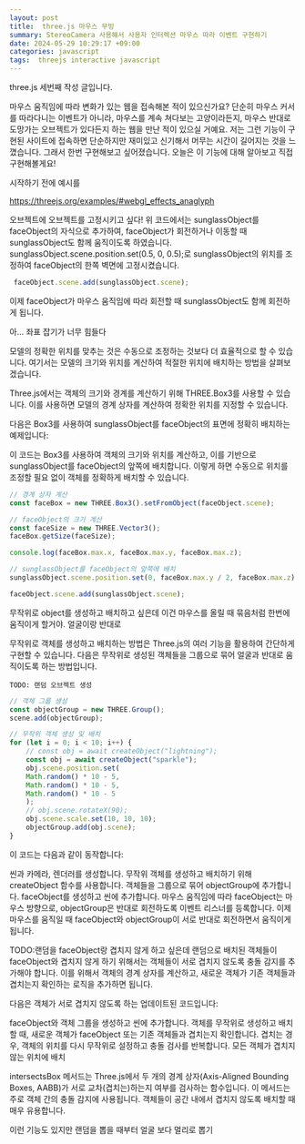 ```yaml
---
layout: post
title:  three.js 마우스 무빙
summary: StereoCamera 사용해서 사용자 인터렉션 마우스 따라 이벤트 구현하기
date: 2024-05-29 10:29:17 +09:00
categories: javascript
tags:  threejs interactive javascript
---
```


three.js 세번째 작성 글입니다.

마우스 움직임에 따라 변화가 있는 웹을 접속해본 적이 있으신가요? 단순히 마우스 커서를 따라다니는 이벤트가 아니라, 마우스를 계속 쳐다보는 고양이라든지, 마우스 반대로 도망가는 오브젝트가 있다든지 하는 웹을 만난 적이 있으실 거예요. 저는 그런 기능이 구현된 사이트에 접속하면 단순하지만 재미있고 신기해서 머무는 시간이 길어지는 것을 느꼈습니다. 그래서 한번 구현해보고 싶어졌습니다. 오늘은 이 기능에 대해 알아보고 직접 구현해볼게요!

시작하기 전에 예시를 

https://threejs.org/examples/#webgl_effects_anaglyph


오브젝트에 오브젝트를 고정시키고 싶다!
위 코드에서는 sunglassObject를 faceObject의 자식으로 추가하여, faceObject가 회전하거나 이동할 때 sunglassObject도 함께 움직이도록 하였습니다. sunglassObject.scene.position.set(0.5, 0, 0.5);로 sunglassObject의 위치를 조정하여 faceObject의 한쪽 벽면에 고정시켰습니다.
```javascript   
 faceObject.scene.add(sunglassObject.scene);
```
이제 faceObject가 마우스 움직임에 따라 회전할 때 sunglassObject도 함께 회전하게 됩니다.

아... 좌표 잡기가 너무 힘들다

모델의 정확한 위치를 맞추는 것은 수동으로 조정하는 것보다 더 효율적으로 할 수 있습니다. 여기서는 모델의 크기와 위치를 계산하여 적절한 위치에 배치하는 방법을 살펴보겠습니다.

Three.js에서는 객체의 크기와 경계를 계산하기 위해 THREE.Box3를 사용할 수 있습니다. 이를 사용하면 모델의 경계 상자를 계산하여 정확한 위치를 지정할 수 있습니다.

다음은 Box3를 사용하여 sunglassObject를 faceObject의 표면에 정확히 배치하는 예제입니다:

이 코드는 Box3를 사용하여 객체의 크기와 위치를 계산하고, 이를 기반으로 sunglassObject를 faceObject의 앞쪽에 배치합니다. 이렇게 하면 수동으로 위치를 조정할 필요 없이 객체를 정확하게 배치할 수 있습니다.

```javascript
// 경계 상자 계산
const faceBox = new THREE.Box3().setFromObject(faceObject.scene);

// faceObject의 크기 계산
const faceSize = new THREE.Vector3();
faceBox.getSize(faceSize);

console.log(faceBox.max.x, faceBox.max.y, faceBox.max.z);

// sunglassObject를 faceObject의 앞쪽에 배치
sunglassObject.scene.position.set(0, faceBox.max.y / 2, faceBox.max.z);

faceObject.scene.add(sunglassObject.scene);
```
무작위로 object를 생성하고 배치하고 싶은데 이건 마우스를 올릴 때 묶음처럼 한번에 움직이게 할거야. 얼굴이랑 반대로

무작위로 객체를 생성하고 배치하는 방법은 Three.js의 여러 기능을 활용하여 간단하게 구현할 수 있습니다. 다음은 무작위로 생성된 객체들을 그룹으로 묶어 얼굴과 반대로 움직이도록 하는 방법입니다.

    TODO: 랜덤 오브젝트 생성
```javascript
// 객체 그룹 생성
const objectGroup = new THREE.Group();
scene.add(objectGroup);

// 무작위 객체 생성 및 배치
for (let i = 0; i < 10; i++) {
    // const obj = await createObject("lightning");
    const obj = await createObject("sparkle");
    obj.scene.position.set(
    Math.random() * 10 - 5,
    Math.random() * 10 - 5,
    Math.random() * 10 - 5
    );
    // obj.scene.rotateX(90);
    obj.scene.scale.set(10, 10, 10);
    objectGroup.add(obj.scene);
}
```
이 코드는 다음과 같이 동작합니다:

씬과 카메라, 렌더러를 생성합니다.
무작위 객체를 생성하고 배치하기 위해 createObject 함수를 사용합니다.
객체들을 그룹으로 묶어 objectGroup에 추가합니다.
faceObject를 생성하고 씬에 추가합니다.
마우스 움직임에 따라 faceObject는 마우스 방향으로, objectGroup은 반대로 회전하도록 이벤트 리스너를 등록합니다.
이제 마우스를 움직일 때 faceObject와 objectGroup이 서로 반대로 회전하면서 움직이게 됩니다.

TODO:랜덤을 faceObject랑 겹치지 않게 하고 싶은데
랜덤으로 배치된 객체들이 faceObject와 겹치지 않게 하기 위해서는 객체들이 서로 겹치지 않도록 충돌 감지를 추가해야 합니다. 이를 위해서 객체의 경계 상자를 계산하고, 새로운 객체가 기존 객체들과 겹치는지 확인하는 로직을 추가하면 됩니다.

다음은 객체가 서로 겹치지 않도록 하는 업데이트된 코드입니다:

faceObject와 객체 그룹을 생성하고 씬에 추가합니다.
객체를 무작위로 생성하고 배치할 때, 새로운 객체가 faceObject 또는 기존 객체들과 겹치는지 확인합니다.
겹치는 경우, 객체의 위치를 다시 무작위로 설정하고 충돌 검사를 반복합니다.
모든 객체가 겹치지 않는 위치에 배치

intersectsBox 메서드는 Three.js에서 두 개의 경계 상자(Axis-Aligned Bounding Boxes, AABB)가 서로 교차(겹치는)하는지 여부를 검사하는 함수입니다. 이 메서드는 주로 객체 간의 충돌 감지에 사용됩니다. 객체들이 공간 내에서 겹치지 않도록 배치할 때 매우 유용합니다.
 
이런 기능도 있지만 랜덤을 뽑을 때부터 얼굴 보다 멀리로 뽑기